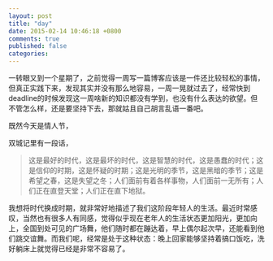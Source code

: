 ```yaml
---
layout: post
title: "day"
date: 2015-02-14 10:46:18 +0800
comments: true
published: false
categories: 
---
```


一转眼又到一个星期了，之前觉得一周写一篇博客应该是一件还比较轻松的事情，但真正实践下来，发现其实并没有那么地容易，一周一晃就过去了，经常快到deadline的时候发现这一周啥新的知识都没有学到，也没有什么表达的欲望。但不管怎么样，还是要坚持下去，那就姑且自己胡言乱语一番吧。

既然今天是情人节，

双城记里有一段话，  
>这是最好的时代，这是最坏的时代，这是智慧的时代，这是愚蠢的时代；这是信仰的时期，这是怀疑的时期；这是光明的季节，这是黑暗的季节；这是希望之春，这是失望之冬；人们面前有着各样事物，人们面前一无所有；人们正在直登天堂；人们正在直下地狱。

我想将时代换成时期，就非常好地描述了我们这阶段年轻人的生活。最近时常感叹，当然也有很多人有同感，觉得似乎现在老年人的生活状态更加阳光，更加向上，全国到处可见的广场舞，他们随时都在蹦达着，早上偶尔起次早，还能看到他们跳交谊舞。而我们呢，经常是处于这种状态：晚上回家能够坚持着搞口饭吃，洗好躺床上就觉得已经是非常不容易了。